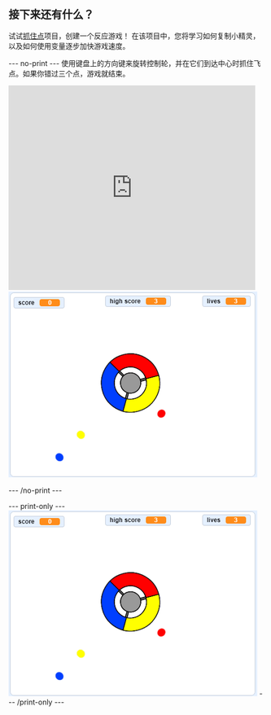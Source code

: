 ## 接下来还有什么？

试试[抓住点](https://projects.raspberrypi.org/en/projects/catch-the-dots?utm_source=pathway&utm_medium=whatnext&utm_campaign=projects)项目，创建一个反应游戏！ 在该项目中，您将学习如何复制小精灵，以及如何使用变量逐步加快游戏速度。

\--- no-print \--- 使用键盘上的方向键来旋转控制轮，并在它们到达中心时抓住飞点。如果你错过三个点，游戏就结束。

<div class="scratch-preview">
  <iframe allowtransparency="true" width="485" height="402" src="https://scratch.mit.edu/projects/embed/252923761/?autostart=false" frameborder="0" scrolling="no"></iframe>
  <img src="images/dots-final.png">
</div>

\--- /no-print \---

\--- print-only \--- ![Dots screenshot](images/dots-final.png) \--- /print-only \---